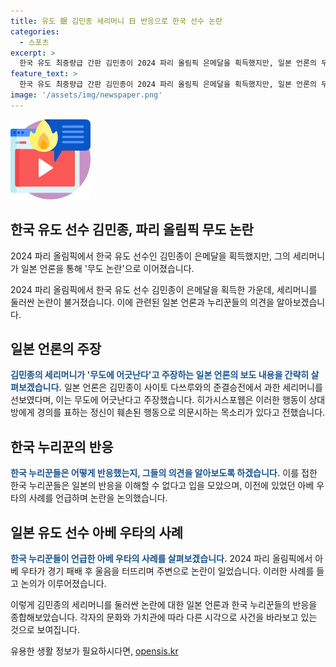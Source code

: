```yaml
---
title: 유도 銀 김민종 세리머니 日 반응으로 한국 선수 논란
categories:
  - 스포츠
excerpt: >
  한국 유도 최중량급 간판 김민종이 2024 파리 올림픽 은메달을 획득했지만, 일본 언론의 무도 논란으로 이슈가 되고 있다. 김민종은 경기 후 과한 세리머니를 선보여서 일본에서는 무도에 어긋난 행동이라는 비판을 받고 있으며, 한국과 일본의 유도 선수들의 태도에 대한 논란이 커지고 있다. 이에 김민종은 일본의 반응을 이해할 수 없다는 의견도 나오고 있으며, 일본 유도 대표팀의 우타가 패배 후 울음 소리를 지르며 논란이 되었던 사례를 언급하며 논란이 계속되고 있다.
feature_text: >
  한국 유도 최중량급 간판 김민종이 2024 파리 올림픽 은메달을 획득했지만, 일본 언론의 무도 논란으로 이슈가 되고 있다. 김민종은 경기 후 과한 세리머니를 선보여서 일본에서는 무도에 어긋난 행동이라는 비판을 받고 있으며, 한국과 일본의 유도 선수들의 태도에 대한 논란이 커지고 있다. 이에 김민종은 일본의 반응을 이해할 수 없다는 의견도 나오고 있으며, 일본 유도 대표팀의 우타가 패배 후 울음 소리를 지르며 논란이 되었던 사례를 언급하며 논란이 계속되고 있다.
image: '/assets/img/newspaper.png'
---
```


<p><img src="/assets/img/news.png" alt="rentncar 속보" /></p>

<h2 data-ke-size="size26">한국 유도 선수 김민종, 파리 올림픽 무도 논란</h2>

<p>2024 파리 올림픽에서 한국 유도 선수인 김민종이 은메달을 획득했지만, 그의 세리머니가 일본 언론을 통해 '무도 논란'으로 이어졌습니다.</p>

<p data-ke-size="size16">2024 파리 올림픽에서 한국 유도 선수 김민종이 은메달을 획득한 가운데, 세리머니를 둘러싼 논란이 불거졌습니다. 이에 관련된 일본 언론과 누리꾼들의 의견을 알아보겠습니다.</p>

<h2 data-ke-size="size26">일본 언론의 주장</h2>

<p><b><span style="color: #1a5490;">김민종의 세리머니가 '무도에 어긋난다'고 주장하는 일본 언론의 보도 내용을 간략히 살펴보겠습니다.</span></b>
일본 언론은 김민종이 사이토 다쓰루와의 준결승전에서 과한 세리머니를 선보였다며, 이는 무도에 어긋난다고 주장했습니다. 히가시스포웹은 이러한 행동이 상대방에게 경의를 표하는 정신이 훼손된 행동으로 의문시하는 목소리가 있다고 전했습니다.</p>

<h2 data-ke-size="size26">한국 누리꾼의 반응</h2>

<p><b><span style="color: #1a5490;">한국 누리꾼들은 어떻게 반응했는지, 그들의 의견을 알아보도록 하겠습니다.</span></b>
이를 접한 한국 누리꾼들은 일본의 반응을 이해할 수 없다고 입을 모았으며, 이전에 있었던 아베 우타의 사례를 언급하며 논란을 논의했습니다.</p>

<h2 data-ke-size="size26">일본 유도 선수 아베 우타의 사례</h2>

<p><b><span style="color: #1a5490;">한국 누리꾼들이 언급한 아베 우타의 사례를 살펴보겠습니다.</span></b>
2024 파리 올림픽에서 아베 우타가 경기 패배 후 울음을 터뜨리며 주변으로 논란이 일었습니다. 이러한 사례를 들고 논의가 이루어졌습니다.</p>

<p>이렇게 김민종의 세리머니를 둘러싼 논란에 대한 일본 언론과 한국 누리꾼들의 반응을 종합해보았습니다. 각자의 문화와 가치관에 따라 다른 시각으로 사건을 바라보고 있는 것으로 보여집니다.</p>
유용한 생활 정보가 필요하시다면, <a href="https://opensis.kr" rel="dofollow">opensis.kr</a>


